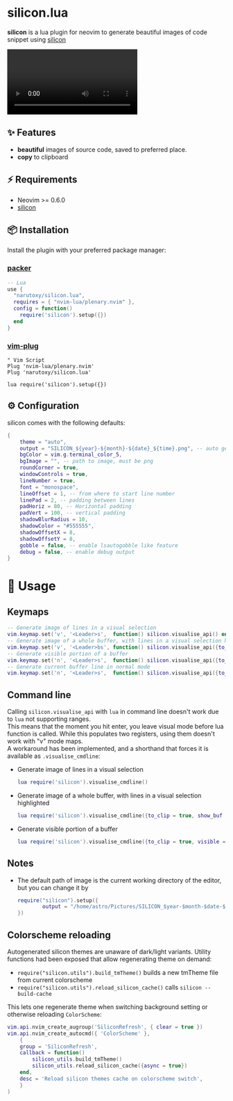 # silicon.lua

**silicon** is a lua plugin for neovim to generate beautiful images of code snippet using [silicon](https://github.com/aloxaf/silicon) 

<video src = "https://user-images.githubusercontent.com/79555780/198016165-7a47ac6c-e329-4025-8d66-f9b34bd52658.mp4"></video>

## ✨ Features

- **beautiful** images of source code, saved to preferred place.
- **copy** to clipboard

## ⚡️ Requirements

- Neovim >= 0.6.0
- [silicon](https://github.com/aloxaf/silicon)

## 📦 Installation

Install the plugin with your preferred package manager:

### [packer](https://github.com/wbthomason/packer.nvim)

```lua
-- Lua
use {
  "narutoxy/silicon.lua",
  requires = { "nvim-lua/plenary.nvim" },
  config = function()
    require('silicon').setup({})
  end
}
```

### [vim-plug](https://github.com/junegunn/vim-plug)

```vim
" Vim Script
Plug 'nvim-lua/plenary.nvim'
Plug 'narutoxy/silicon.lua'

lua require('silicon').setup({})
```

## ⚙️ Configuration

silicon comes with the following defaults:

```lua
{
	theme = "auto",
	output = "SILICON_${year}-${month}-${date}_${time}.png", -- auto generate file name based on time (absolute or relative to cwd)
	bgColor = vim.g.terminal_color_5,
	bgImage = "", -- path to image, must be png
	roundCorner = true,
	windowControls = true,
	lineNumber = true,
	font = "monospace",
	lineOffset = 1, -- from where to start line number
	linePad = 2, -- padding between lines
	padHoriz = 80, -- Horizontal padding
	padVert = 100, -- vertical padding
	shadowBlurRadius = 10,
	shadowColor = "#555555",
	shadowOffsetX = 8,
	shadowOffsetY = 8,
	gobble = false, -- enable lsautogobble like feature
	debug = false, -- enable debug output
}
```

# 🚀 Usage

## Keymaps

```lua
-- Generate image of lines in a visual selection
vim.keymap.set('v', '<Leader>s',  function() silicon.visualise_api() end )
-- Generate image of a whole buffer, with lines in a visual selection highlighted
vim.keymap.set('v', '<Leader>bs', function() silicon.visualise_api({to_clip = true, show_buf = true}) end )
-- Generate visible portion of a buffer
vim.keymap.set('n', '<Leader>s',  function() silicon.visualise_api({to_clip = true, visible = true}) end )
-- Generate current buffer line in normal mode
vim.keymap.set('n', '<Leader>s',  function() silicon.visualise_api({to_clip = true}) end )
```

## Command line

Calling `silicon.visualise_api` with `lua` in command line doesn't work due to `lua` not supporting ranges.  
This means that the moment you hit enter, you leave visual mode before lua function is called. While this populates two registers, using them doesn't work with "v" mode maps.  
A workaround has been implemented, and a shorthand that forces it is available as `.visualise_cmdline`:

- Generate image of lines in a visual selection

    ```lua
    lua require('silicon').visualise_cmdline()
    ```

- Generate image of a whole buffer, with lines in a visual selection highlighted

    ```lua
    lua require('silicon').visualise_cmdline({to_clip = true, show_buf = true})
    ```

- Generate visible portion of a buffer

    ```lua
    lua require('silicon').visualise_cmdline({to_clip = true, visible = true})
    ```

## Notes

- The default path of image is the current working directory of the editor, but you can change it by

    ```lua
    require("silicon").setup({
            output = "/home/astro/Pictures/SILICON_$year-$month-$date-$time.png"),
    })
    ```

## Colorscheme reloading

Autogenerated silicon themes are unaware of dark/light variants.
Utility functions had been exposed that allow regenerating theme on demand:

- `require("silicon.utils").build_tmTheme()` builds a new tmTheme file from current colorscheme
- `require("silicon.utils").reload_silicon_cache()` calls `silicon --build-cache`

This lets one regenerate theme when switching background setting or otherwise reloading `ColorScheme`:

```lua
vim.api.nvim_create_augroup('SiliconRefresh', { clear = true })
vim.api.nvim_create_autocmd({ 'ColorScheme' },
	{
	group = 'SiliconRefresh',
	callback = function()
		silicon_utils.build_tmTheme()
		silicon_utils.reload_silicon_cache({async = true})
	end,
	desc = 'Reload silicon themes cache on colorscheme switch',
	}
)
```
